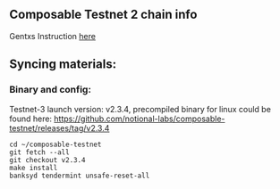 ## Composable Testnet 2 chain info

Gentxs Instruction [here](https://github.com/notional-labs/composable-networks/tree/main/testnet-3/gentxs)

## Syncing materials:

### Binary and config:

Testnet-3 launch version: v2.3.4, precompiled binary for linux could be found here: https://github.com/notional-labs/composable-testnet/releases/tag/v2.3.4

```
cd ~/composable-testnet
git fetch --all
git checkout v2.3.4
make install
banksyd tendermint unsafe-reset-all
```
